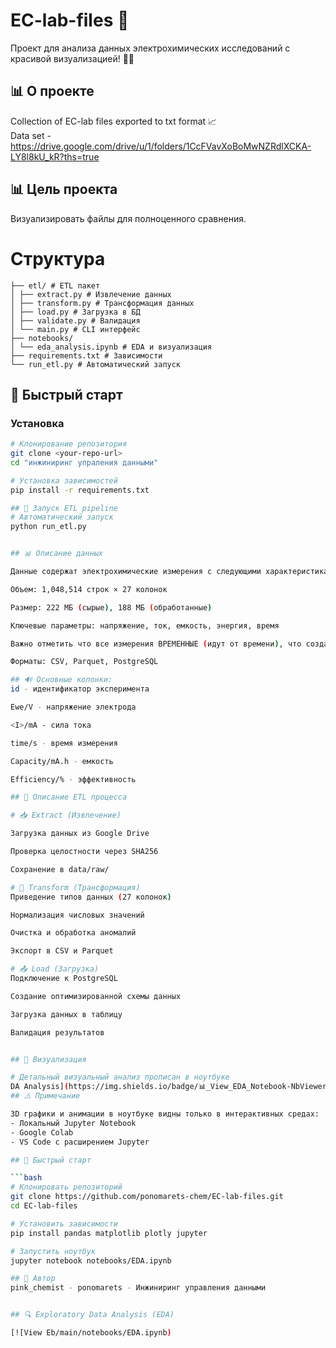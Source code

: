 # EC-lab-files 🌸

Проект для анализа данных электрохимических исследований с красивой визуализацией! 🎨✨

## 📊 О проекте

Collection of EC-lab files exported to txt format 📈  
Data set -https://drive.google.com/drive/u/1/folders/1CcFVavXoBoMwNZRdlXCKA-LY8l8kU_kR?ths=true 

## 📊 Цель проекта
Визуализировать файлы для полноценного сравнения. 

# Структура
```
├── etl/ # ETL пакет
│ ├── extract.py # Извлечение данных
│ ├── transform.py # Трансформация данных
│ ├── load.py # Загрузка в БД
│ ├── validate.py # Валидация
│ └── main.py # CLI интерфейс
├── notebooks/
│ └── eda_analysis.ipynb # EDA и визуализация
├── requirements.txt # Зависимости
└── run_etl.py # Автоматический запуск
```

## 🚀 Быстрый старт

### Установка
```bash
# Клонирование репозитория
git clone <your-repo-url>
cd "инжиниринг упраления данными"

# Установка зависимостей
pip install -r requirements.txt

## 🚀 Запуск ETL pipeline
# Автоматический запуск
python run_etl.py


## 📊 Описание данных

Данные содержат электрохимические измерения с следующими характеристиками:

Объем: 1,048,514 строк × 27 колонок

Размер: 222 МБ (сырые), 188 МБ (обработанные)

Ключевые параметры: напряжение, ток, емкость, энергия, время

Важно отметить что все измерения ВРЕМЕННЫЕ (идут от времени), что создает интересные зависимости, которые хочется визуализировать. Интересная и полезная визуализация есть в ноутбуке

Форматы: CSV, Parquet, PostgreSQL

## 🔊 Основные колонки:
id - идентификатор эксперимента

Ewe/V - напряжение электрода

<I>/mA - сила тока

time/s - время измерения

Capacity/mA.h - емкость

Efficiency/% - эффективность

## 👾 Описание ETL процесса

# 📥 Extract (Извлечение)

Загрузка данных из Google Drive

Проверка целостности через SHA256

Сохранение в data/raw/

# 🔄 Transform (Трансформация)
Приведение типов данных (27 колонок)

Нормализация числовых значений

Очистка и обработка аномалий

Экспорт в CSV и Parquet

# 📤 Load (Загрузка)
Подключение к PostgreSQL

Создание оптимизированной схемы данных

Загрузка данных в таблицу

Валидация результатов


## 🎨 Визуализация

# Детальный визуальный анализ прописан в ноутбуке
DA Analysis](https://img.shields.io/badge/📊_View_EDA_Notebook-NbViewer-blue)](https://nbviewer.org/github/ponomarets-chem/EC-lab-files/blo
## ⚠️ Примечание

3D графики и анимации в ноутбуке видны только в интерактивных средах:
- Локальный Jupyter Notebook
- Google Colab
- VS Code с расширением Jupyter

## 🚀 Быстрый старт

```bash
# Клонировать репозиторий
git clone https://github.com/ponomarets-chem/EC-lab-files.git
cd EC-lab-files

# Установить зависимости
pip install pandas matplotlib plotly jupyter

# Запустить ноутбук
jupyter notebook notebooks/EDA.ipynb

## 👤 Автор
pink_chemist - ponomarets - Инжиниринг управления данными


## 🔍 Exploratory Data Analysis (EDA)

[![View Eb/main/notebooks/EDA.ipynb)




